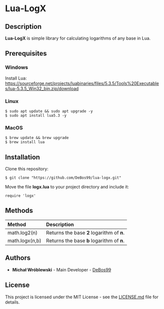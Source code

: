 # Lua-LogX

## Description

**Lua-LogX** is simple library for calculating logarithms of any base in Lua.

## Prerequisites

### Windows

Install Lua: https://sourceforge.net/projects/luabinaries/files/5.3.5/Tools%20Executables/lua-5.3.5_Win32_bin.zip/download

### Linux

```
$ sudo apt update && sudo apt upgrade -y
$ sudo apt install lua5.3 -y
```

### MacOS

```
$ brew update && brew upgrade
$ brew install lua
```

## Installation

Clone this repository:

`$ git clone "https://github.com/DeBos99/lua-logx.git"`

Move the file **logx.lua** to your project directory and include it:

`require 'logx'`

## Methods

| Method         | Description                                |
| :---           | :---                                       |
| math.log2(n)   | Returns the base **2** logarithm of **n**. |
| math.logx(n,b) | Returns the base **b** logarithm of **n**. |

## Authors

* **Michał Wróblewski** - Main Developer - [DeBos99](https://github.com/DeBos99)

## License

This project is licensed under the MIT License - see the [LICENSE.md](LICENSE.md) file for details.
